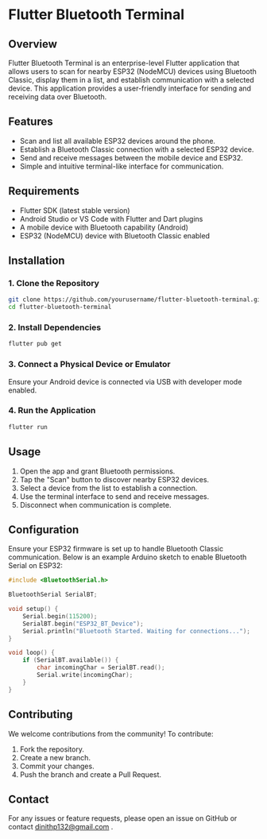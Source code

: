 # Flutter Bluetooth Terminal

## Overview
Flutter Bluetooth Terminal is an enterprise-level Flutter application that allows users to scan for nearby ESP32 (NodeMCU) devices using Bluetooth Classic, display them in a list, and establish communication with a selected device. This application provides a user-friendly interface for sending and receiving data over Bluetooth.

## Features
- Scan and list all available ESP32 devices around the phone.
- Establish a Bluetooth Classic connection with a selected ESP32 device.
- Send and receive messages between the mobile device and ESP32.
- Simple and intuitive terminal-like interface for communication.

## Requirements
- Flutter SDK (latest stable version)
- Android Studio or VS Code with Flutter and Dart plugins
- A mobile device with Bluetooth capability (Android)
- ESP32 (NodeMCU) device with Bluetooth Classic enabled

## Installation
### 1. Clone the Repository
```bash
git clone https://github.com/yourusername/flutter-bluetooth-terminal.git
cd flutter-bluetooth-terminal
```

### 2. Install Dependencies
```bash
flutter pub get
```

### 3. Connect a Physical Device or Emulator
Ensure your Android device is connected via USB with developer mode enabled.

### 4. Run the Application
```bash
flutter run
```

## Usage
1. Open the app and grant Bluetooth permissions.
2. Tap the "Scan" button to discover nearby ESP32 devices.
3. Select a device from the list to establish a connection.
4. Use the terminal interface to send and receive messages.
5. Disconnect when communication is complete.

## Configuration
Ensure your ESP32 firmware is set up to handle Bluetooth Classic communication. Below is an example Arduino sketch to enable Bluetooth Serial on ESP32:
```cpp
#include <BluetoothSerial.h>

BluetoothSerial SerialBT;

void setup() {
    Serial.begin(115200);
    SerialBT.begin("ESP32_BT_Device");
    Serial.println("Bluetooth Started. Waiting for connections...");
}

void loop() {
    if (SerialBT.available()) {
        char incomingChar = SerialBT.read();
        Serial.write(incomingChar);
    }
}
```

## Contributing
We welcome contributions from the community! To contribute:
1. Fork the repository.
2. Create a new branch.
3. Commit your changes.
4. Push the branch and create a Pull Request.

## Contact
For any issues or feature requests, please open an issue on GitHub or contact dinithp132@gmail.com .

